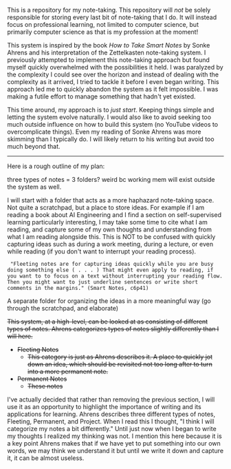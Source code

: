 This is a repository for my note-taking. This repository will *not* be solely responsible for storing every last bit of note-taking that I do. It will instead focus on professional learning, not limited to computer science, but primarily computer science as that is my profession at the moment!

This system is inspired by the book *How to Take Smart Notes* by Sonke Ahrens and his interpretation of the Zettelkasten note-taking system. I previously attempted to implement this note-taking approach but found myself quickly overwhelmed with the possibilities it held. I was paralyzed by the complexity I could see over the horizon and instead of dealing with the complexity as it arrived, I tried to tackle it before I even began writing. This approach led me to quickly abandon the system as it felt impossible. I was making a futile effort to manage something that hadn't yet existed. 

This time around, my approach is to *just start*. Keeping things simple and letting the system evolve naturally. I would also like to avoid seeking too much outside influence on how to build this system (no YouTube videos to overcomplicate things). Even my reading of Sonke Ahrens was more skimming than I typically do. I will likely return to his writing but avoid too much beyond that.

---
Here is a rough outline of my plan: 

three types of notes = 3 folders? weird bc working mem will exist outside the system as well.

I will start with a folder that acts as a more haphazard note-taking space. Not quite a scratchpad, but a place to store ideas. For example if I am reading a book about AI Engineering and I find a section on self-supervised learning particularly interesting, I may take some time to cite what I am reading, and capture some of my own thoughts and understanding from what I am reading alongside this. This is NOT to be confused with quickly capturing ideas such as during a work meeting, during a lecture, or even while reading (if you don't want to interrupt your reading process).

	 "Fleeting notes are for capturing ideas quickly while you are busy doing something else ( . . . ) That might even apply to reading, if you want to to focus on a text without interrupting your reading flow. Then you might want to just underline sentences or write short comments in the margins." (Smart Notes, c6p41)

A separate folder for organizing the ideas in a more meaningful way (go through the scratchpad, and elaborate)

~~This system, at a high-level, can be looked at as consisting of different types of notes. Ahrens categorizes types of notes slightly differently than I will here.~~ 
- ~~Fleeting Notes~~
	- ~~This category is just as Ahrens describes it. A place to quickly jot down an idea, which should be revisited not too long after to turn into a more permanent note.~~ 
- ~~Permanent Notes~~
	- ~~These notes~~ 

I've actually decided that rather than removing the previous section, I will use it as an opportunity to highlight the importance of writing and its applications for learning. 
Ahrens describes three different types of notes, Fleeting, Permanent, and Project. When I read this I thought, "I think I will categorize my notes a bit differently." Until just now when I began to write my thoughts I realized my thinking was not. I mention this here because it is a key point Ahrens makes that if we have yet to put something into our own words, we may think we understand it but until we write it down and capture it, it can be almost useless.
